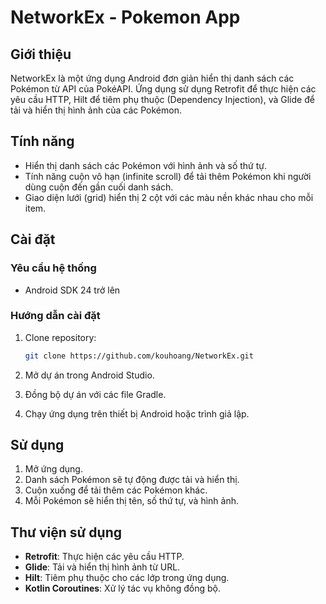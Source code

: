 # NetworkEx - Pokemon App

## Giới thiệu

NetworkEx là một ứng dụng Android đơn giản hiển thị danh sách các Pokémon từ API của PokéAPI. Ứng dụng sử dụng Retrofit để thực hiện các yêu cầu HTTP, Hilt để tiêm phụ thuộc (Dependency Injection), và Glide để tải và hiển thị hình ảnh của các Pokémon.

## Tính năng

- Hiển thị danh sách các Pokémon với hình ảnh và số thứ tự.
- Tính năng cuộn vô hạn (infinite scroll) để tải thêm Pokémon khi người dùng cuộn đến gần cuối danh sách.
- Giao diện lưới (grid) hiển thị 2 cột với các màu nền khác nhau cho mỗi item.

## Cài đặt

### Yêu cầu hệ thống

- Android SDK 24 trở lên

### Hướng dẫn cài đặt

1. Clone repository:

    ```bash
    git clone https://github.com/kouhoang/NetworkEx.git
    ```

2. Mở dự án trong Android Studio.

3. Đồng bộ dự án với các file Gradle.

4. Chạy ứng dụng trên thiết bị Android hoặc trình giả lập.

## Sử dụng

1. Mở ứng dụng.
2. Danh sách Pokémon sẽ tự động được tải và hiển thị.
3. Cuộn xuống để tải thêm các Pokémon khác.
4. Mỗi Pokémon sẽ hiển thị tên, số thứ tự, và hình ảnh.

## Thư viện sử dụng

- **Retrofit**: Thực hiện các yêu cầu HTTP.
- **Glide**: Tải và hiển thị hình ảnh từ URL.
- **Hilt**: Tiêm phụ thuộc cho các lớp trong ứng dụng.
- **Kotlin Coroutines**: Xử lý tác vụ không đồng bộ.

